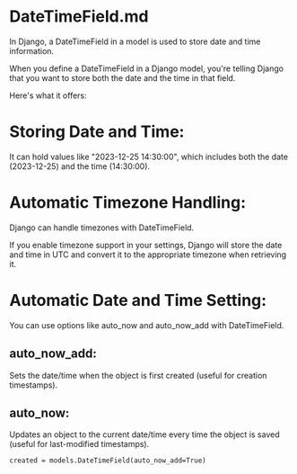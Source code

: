 # DateTimeField.md

In Django, a DateTimeField in a model is used to store date and time information. 

When you define a DateTimeField in a Django model, you're telling Django that you want to store both the date and the time in that field.

Here's what it offers:

# Storing Date and Time: 

It can hold values like "2023-12-25 14:30:00", which includes both the date (2023-12-25) and the time (14:30:00).

# Automatic Timezone Handling: 
Django can handle timezones with DateTimeField. 

If you enable timezone support in your settings, Django will store the date and time in UTC and convert it to the appropriate timezone when retrieving it.

# Automatic Date and Time Setting: 

You can use options like auto_now and auto_now_add with DateTimeField. 

## auto_now_add: 

Sets the date/time when the object is first created (useful for creation timestamps).

## auto_now:

Updates an object to the current date/time every time the object is saved (useful for last-modified timestamps).

```
created = models.DateTimeField(auto_now_add=True)
```